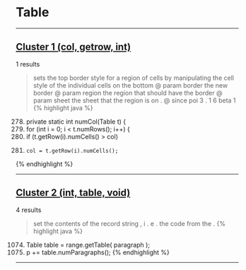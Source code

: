 # Table

***

## [Cluster 1 (col, getrow, int)](./1)
1 results
> sets the top border style for a region of cells by manipulating the cell style of the individual cells on the bottom @ param border the new border @ param region the region that should have the border @ param sheet the sheet that the region is on . @ since poi 3 . 1 6 beta 1 
{% highlight java %}
278. private static int numCol(Table t) {
280. for (int i = 0; i < t.numRows(); i++) {
281.   if (t.getRow(i).numCells() > col)
282.     col = t.getRow(i).numCells();
{% endhighlight %}

***

## [Cluster 2 (int, table, void)](./2)
4 results
> set the contents of the record string , i . e . the code from the . 
{% highlight java %}
1074. Table table = range.getTable( paragraph );
1077. p += table.numParagraphs();
{% endhighlight %}

***

